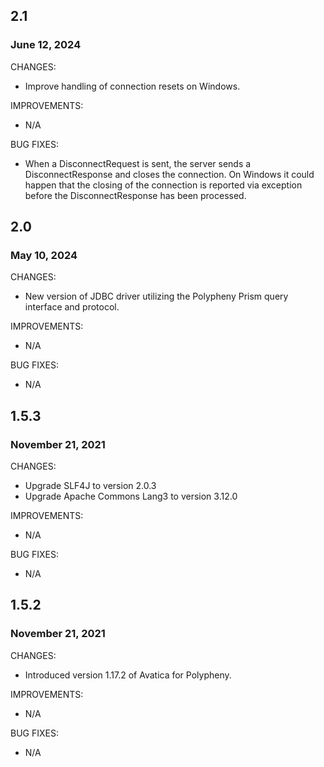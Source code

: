 ## 2.1

### June 12, 2024

CHANGES:

* Improve handling of connection resets on Windows.

IMPROVEMENTS:

* N/A

BUG FIXES:

* When a DisconnectRequest is sent, the server sends a DisconnectResponse and closes the connection. On Windows it could happen that the closing of the connection is reported via exception before the DisconnectResponse has been processed.

## 2.0

### May 10, 2024

CHANGES:

* New version of JDBC driver utilizing the Polypheny Prism query interface and protocol.

IMPROVEMENTS:

* N/A

BUG FIXES:

* N/A

## 1.5.3

### November 21, 2021

CHANGES:

* Upgrade SLF4J to version 2.0.3
* Upgrade Apache Commons Lang3 to version 3.12.0

IMPROVEMENTS:

* N/A

BUG FIXES:

* N/A

## 1.5.2

### November 21, 2021

CHANGES:

* Introduced version 1.17.2 of Avatica for Polypheny.

IMPROVEMENTS:

* N/A

BUG FIXES:

* N/A
